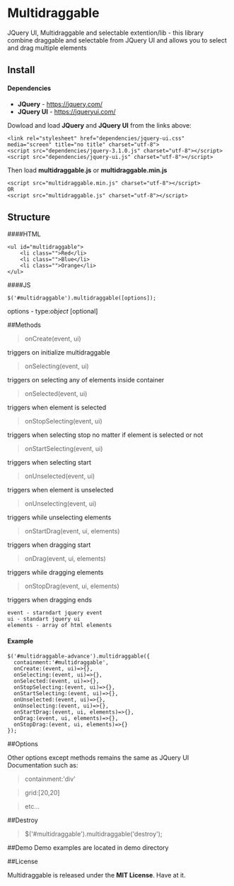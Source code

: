 # Multidraggable
JQuery UI, Multidraggable and selectable extention/lib - this library combine draggable and selectable from JQuery UI and allows you to select and drag multiple elements

## Install

#### Dependencies
* **JQuery** - https://jquery.com/
* **JQuery UI** - https://jqueryui.com/

Dowload and load **JQuery** and **JQuery UI** from the links above:
```
<link rel="stylesheet" href="dependencies/jquery-ui.css" media="screen" title="no title" charset="utf-8">
<script src="dependencies/jquery-3.1.0.js" charset="utf-8"></script>
<script src="dependencies/jquery-ui.js" charset="utf-8"></script>
```

Then load **multidraggable.js** or **multidraggable.min.js**
```
<script src="multidraggable.min.js" charset="utf-8"></script>
OR
<script src="multidraggable.js" charset="utf-8"></script>
```

## Structure

####HTML
```
<ul id="multidraggable">
    <li class="">Red</li>
    <li class="">Blue</li>
    <li class="">Orange</li>
</ul>
```

####JS
```
$('#multidraggable').multidraggable([options]);
```
options - type:*object* [optional]

##Methods
> onCreate(event, ui)

 triggers on initialize multidraggable

> onSelecting(event, ui)

triggers on selecting any of elements inside container

> onSelected(event, ui)

triggers when element is selected

> onStopSelecting(event, ui)

triggers when selecting stop no matter if element is selected or not

> onStartSelecting(event, ui)

triggers when selecting start

> onUnselected(event, ui)

triggers when element is unselected

> onUnselecting(event, ui)

triggers while unselecting elements

> onStartDrag(event, ui, elements)

triggers when dragging start

> onDrag(event, ui, elements)

triggers while dragging elements

> onStopDrag(event, ui, elements)

triggers when dragging ends

```
event - starndart jquery event
ui - standart jquery ui
elements - array of html elements
```

#### Example
```
$('#multidraggable-advance').multidraggable({
  containment:'#multidraggable',
  onCreate:(event, ui)=>{},
  onSelecting:(event, ui)=>{},
  onSelected:(event, ui)=>{},
  onStopSelecting:(event, ui)=>{},
  onStartSelecting:(event, ui)=>{},
  onUnselected:(event, ui)=>{},
  onUnselecting:(event, ui)=>{},
  onStartDrag:(event, ui, elements)=>{},
  onDrag:(event, ui, elements)=>{},
  onStopDrag:(event, ui, elements)=>{}
});
```
##Options

Other options except methods remains the same as JQuery UI Documentation such as:

>containment:'div'

>grid:[20,20]

>etc...

##Destroy

>$('#multidraggable').multidraggable('destroy');

##Demo
Demo examples are located in demo directory

##License

Multidraggable is released under the **MIT License**. Have at it.
